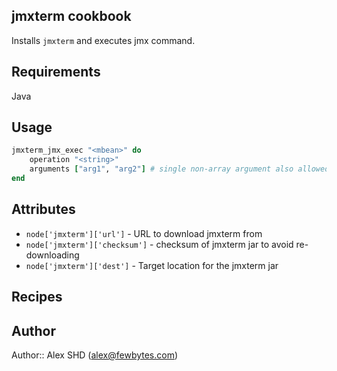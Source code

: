 ## jmxterm cookbook
Installs `jmxterm` and executes jmx command. 

## Requirements
Java

## Usage

```ruby
jmxterm_jmx_exec "<mbean>" do
	operation "<string>"
    arguments ["arg1", "arg2"] # single non-array argument also allowed
end 
```

## Attributes
* `node['jmxterm']['url']` - URL to download jmxterm from
* `node['jmxterm']['checksum']` - checksum of jmxterm jar to avoid re-downloading
* `node['jmxterm']['dest']` - Target location for the jmxterm jar

## Recipes

## Author

Author:: Alex SHD (alex@fewbytes.com)
